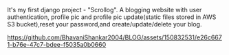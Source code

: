 It's my first django project - "Scrollog". A blogging website with user authentication, profile pic and profile pic update(static files stored in AWS S3 bucket),reset your password,and create/update/delete your blog.


https://github.com/BhavaniShankar2004/BLOG/assets/150832531/e26c6671-b76e-47c7-bdee-f5035a0b0660

